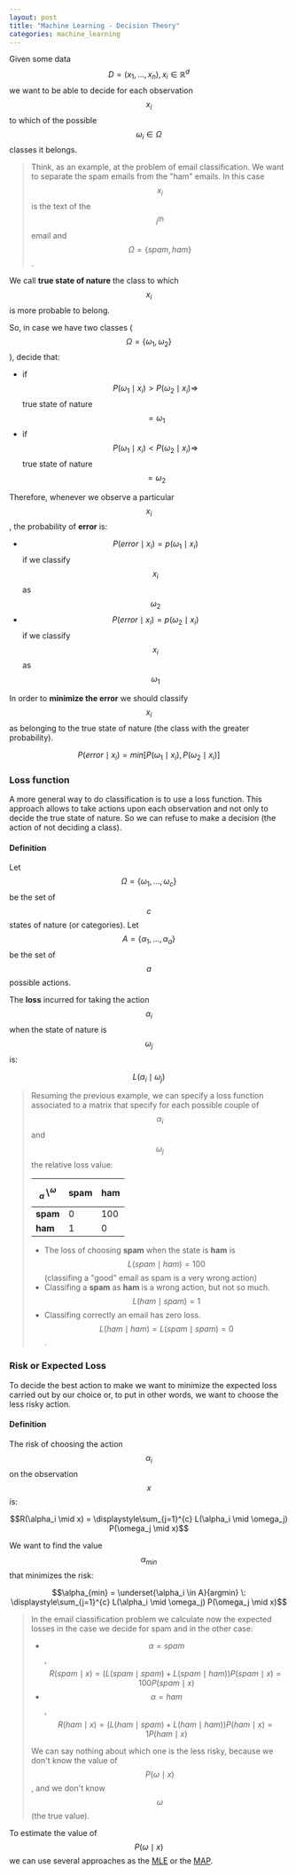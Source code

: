 ```yaml
---
layout: post
title: "Machine Learning - Decision Theory"
categories: machine_learning
---
```


Given some data $$D = (x_1, \dots, x_n), x_i \in \mathbb{R}^d$$ we want 
to be able to decide for each observation $$x_i$$ to which of the possible 
$$\omega_i \in \Omega$$ classes it belongs.

> Think, as an example, at the problem of email classification. We want to
> separate the spam emails from the "ham" emails. 
> In this case $$x_i$$ is the text of the $$i^{th}$$ email and $$\Omega = \{spam, ham\}$$.

We call **true state of nature** the class to which $$x_i$$ is more probable
to belong.

So, in case we have two classes ($$\Omega = \{\omega_1, \omega_2\}$$), decide that:

* if $$P(\omega_1 \mid x_i) > P(\omega_2 \mid x_i) \Rightarrow$$  true state
of nature $$= \omega_1$$
* if $$P(\omega_1 \mid x_i) < P(\omega_2 \mid x_i) \Rightarrow$$  true state
of nature $$= \omega_2$$

Therefore, whenever we observe a particular $$x_i$$, the probability of 
**error** is:

* $$P(error \mid x_i) = p(\omega_1 \mid x_i)$$ if we classify $$x_i$$ as $$\omega_2$$
* $$P(error \mid x_i) = p(\omega_2 \mid x_i)$$ if we classify $$x_i$$ as $$\omega_1$$

In order to **minimize the error** we should classify $$x_i$$ as belonging to 
the true state of nature (the class with the greater probability).

$$P(error \mid x_i) = min [P(\omega_1 \mid x_i), P(\omega_2 \mid x_i)]$$  

### Loss function
A more general way to do classification is to use a loss function.
This approach allows to take actions upon each observation and not only to
decide the true state of nature. So we can refuse to make a decision (the 
action of not deciding a class).

#### Definition
Let $$\Omega = \{\omega_1, \dots,\omega_c\}$$ be the set of $$c$$ states 
of nature (or categories).
Let $$A = \{\alpha_1, \dots, \alpha_a\}$$ be the set of $$a$$ possible 
actions.

The **loss** incurred for taking the action $$\alpha_i$$ when the state 
of nature is $$\omega_j$$ is:

$$L(\alpha_i \mid \omega_j)$$

> Resuming the previous example, we can specify
> a loss function associated to a matrix that specify for each possible 
> couple of $$\alpha_i$$ and $$\omega_j$$ the relative loss value:
>
>
> $${}_{\alpha}\backslash^{\omega}$$ | spam | ham
>---------------------------|------|-----
> **spam**                  | 0    | 100
> **ham**                   | 1    | 0
> 
>
> * The loss of choosing **spam** when the state is **ham** is $$L(spam \mid ham) = 100$$
> (classifing a "good" email as spam is a very wrong action)
> * Classifing a **spam** as **ham** is a wrong action, but not so much. $$L(ham \mid spam) = 1$$
> * Classifing correctly an email has zero loss. $$L(ham \mid ham) = L(spam \mid spam) = 0$$.

### Risk or Expected Loss
To decide the best action to make we want to minimize the expected loss
carried out by our choice or, to put in other words, we want to choose the less 
risky action.

#### Definition
The risk of choosing the action $$\alpha_i$$ on the observation $$x$$ is:

$$R(\alpha_i \mid x) = \displaystyle\sum_{j=1}^{c} L(\alpha_i \mid \omega_j) P(\omega_j \mid x)$$

We want to find the value $$\alpha_{min}$$ that minimizes the risk:

$$\alpha_{min} = \underset{\alpha_i \in A}{argmin} \: \displaystyle\sum_{j=1}^{c} L(\alpha_i \mid \omega_j) P(\omega_j \mid x)$$

> In the email classification problem we calculate now the expected losses
> in the case we decide for spam and in the other case:
>
> * $$\alpha = spam$$, $$R(spam \mid x) = (L(spam \mid spam) + L(spam \mid ham)) P(spam \mid x) = 100 P(spam \mid x)$$
> * $$\alpha = ham$$, $$R(ham \mid x) = (L(ham \mid spam) + L(ham \mid ham)) P(ham \mid x) = 1 P(ham \mid x)$$
>
> We can say nothing about which one is the less risky, because we don't know 
> the value of $$P(\omega \mid x)$$, and we don't know $$\omega$$ (the true value).

To estimate the value of $$P(\omega \mid x)$$ we can use several approaches as the
[MLE](/lectureNotes/machine_learning/2015/12/01/ml4/) or the [MAP](/lectureNotes/machine_learning/2015/12/01/ml5/).
